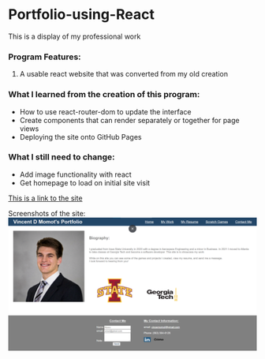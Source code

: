 # Portfolio-using-React
This is a display of my professional work 


### Program Features:
1) A usable react website that was converted from my old creation


### What I learned from the creation of this program:
* How to use react-router-dom to update the interface
* Create components that can render separately or together for page views
* Deploying the site onto GitHub Pages

### What I still need to change:
* Add image functionality with react
* Get homepage to load on initial site visit

[This is a link to the site](https://vincentmomot.github.io/home)

Screenshots of the site:
![This is an image of my main page](public/Assets/mainpage.PNG)

